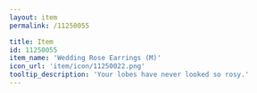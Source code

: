 ```yaml
---
layout: item
permalink: /11250055

title: Item
id: 11250055
item_name: 'Wedding Rose Earrings (M)'
icon_url: 'item/icon/11250022.png'
tooltip_description: 'Your lobes have never looked so rosy.'
---
```

